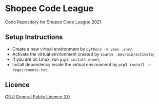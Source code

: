 # Shopee Code League

Code Repository for Shopee Code League 2021

## Setup Instructions

- Create a new virtual environment by `python3 -m venv .env/`.
- Activate the virtual envrionment created by `source .env/bin/activate`;
- If you are on Linux, run `pip3 install wheel`;
- Install dependency inside the virtual environment by `pip3 install -r requirements.txt`.

## Licence

[GNU General Public Licence 3.0](LICENSE)

